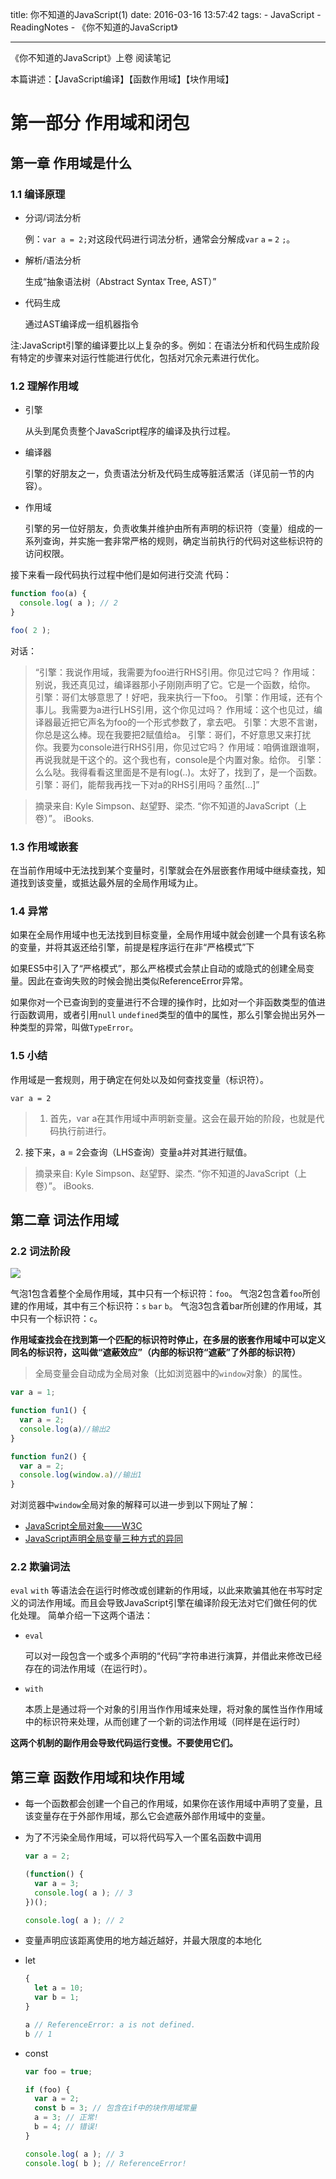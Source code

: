 title: 你不知道的JavaScript(1)
date: 2016-03-16 13:57:42
tags:
    - JavaScript
    - ReadingNotes
    - 《你不知道的JavaScript》

---

《你不知道的JavaScript》上卷 阅读笔记

本篇讲述：【JavaScript编译】【函数作用域】【块作用域】

<!-- more -->

# 第一部分	作用域和闭包
## 第一章	作用域是什么
### 1.1	编译原理
- 分词/词法分析

	例：`var a = 2;`对这段代码进行词法分析，通常会分解成`var` `a` `=` `2` `;`。

- 解析/语法分析

	生成“抽象语法树（Abstract Syntax Tree, AST）”

- 代码生成

	通过AST编译成一组机器指令

注:JavaScript引擎的编译要比以上复杂的多。例如：在语法分析和代码生成阶段有特定的步骤来对运行性能进行优化，包括对冗余元素进行优化。

### 1.2	理解作用域

- 引擎

	从头到尾负责整个JavaScript程序的编译及执行过程。

- 编译器

	引擎的好朋友之一，负责语法分析及代码生成等脏活累活（详见前一节的内容）。

- 作用域

	引擎的另一位好朋友，负责收集并维护由所有声明的标识符（变量）组成的一系列查询，并实施一套非常严格的规则，确定当前执行的代码对这些标识符的访问权限。

接下来看一段代码执行过程中他们是如何进行交流
代码：

```JavaScript
function foo(a) {
  console.log( a ); // 2
}

foo( 2 );
```

对话：
> “引擎：我说作用域，我需要为foo进行RHS引用。你见过它吗？
作用域：别说，我还真见过，编译器那小子刚刚声明了它。它是一个函数，给你。
引擎：哥们太够意思了！好吧，我来执行一下foo。
引擎：作用域，还有个事儿。我需要为a进行LHS引用，这个你见过吗？
作用域：这个也见过，编译器最近把它声名为foo的一个形式参数了，拿去吧。
引擎：大恩不言谢，你总是这么棒。现在我要把2赋值给a。
引擎：哥们，不好意思又来打扰你。我要为console进行RHS引用，你见过它吗？
作用域：咱俩谁跟谁啊，再说我就是干这个的。这个我也有，console是个内置对象。给你。
引擎：么么哒。我得看看这里面是不是有log(..)。太好了，找到了，是一个函数。
引擎：哥们，能帮我再找一下对a的RHS引用吗？虽然[…]”

> 摘录来自: Kyle Simpson、赵望野、梁杰. “你不知道的JavaScript（上卷）”。 iBooks.

### 1.3	作用域嵌套
在当前作用域中无法找到某个变量时，引擎就会在外层嵌套作用域中继续查找，知道找到该变量，或抵达最外层的全局作用域为止。

### 1.4	异常
如果在全局作用域中也无法找到目标变量，全局作用域中就会创建一个具有该名称的变量，并将其返还给引擎，前提是程序运行在非“严格模式”下

如果ES5中引入了“严格模式”，那么严格模式会禁止自动的或隐式的创建全局变量。因此在查询失败的时候会抛出类似ReferenceError异常。

如果你对一个已查询到的变量进行不合理的操作时，比如对一个非函数类型的值进行函数调用，或者引用`null` `undefined`类型的值中的属性，那么引擎会抛出另外一种类型的异常，叫做`TypeError`。

### 1.5	小结

作用域是一套规则，用于确定在何处以及如何查找变量（标识符）。

`var a = 2`

>1. 首先，var a在其作用域中声明新变量。这会在最开始的阶段，也就是代码执行前进行。
2. 接下来，a = 2会查询（LHS查询）变量a并对其进行赋值。

>摘录来自: Kyle Simpson、赵望野、梁杰. “你不知道的JavaScript（上卷）”。 iBooks.

## 第二章	词法作用域

### 2.2	词法阶段

![](http://7xpp66.com1.z0.glb.clouddn.com/js_16031610.png)

气泡1包含着整个全局作用域，其中只有一个标识符：`foo`。
气泡2包含着`foo`所创建的作用域，其中有三个标识符：`s` `bar` `b`。
气泡3包含着bar所创建的作用域，其中只有一个标识符：`c`。

**作用域查找会在找到第一个匹配的标识符时停止，在多层的嵌套作用域中可以定义同名的标识符，这叫做“遮蔽效应”（内部的标识符“遮蔽”了外部的标识符）**

> 全局变量会自动成为全局对象（比如浏览器中的`window`对象）的属性。

```JavaScript
var a = 1;

function fun1() {
  var a = 2;
  console.log(a)//输出2
}

function fun2() {
  var a = 2;
  console.log(window.a)//输出1
}

```
对浏览器中`window`全局对象的解释可以进一步到以下网址了解：

- [JavaScript全局对象——W3C](http://www.w3school.com.cn/jsref/jsref_obj_global.asp)
- [JavaScript声明全局变量三种方式的异同](http://www.cnblogs.com/snandy/archive/2011/03/19/1988284.html)

### 2.2	欺骗词法

`eval` `with` 等语法会在运行时修改或创建新的作用域，以此来欺骗其他在书写时定义的词法作用域。而且会导致JavaScript引擎在编译阶段无法对它们做任何的优化处理。
简单介绍一下这两个语法：

- `eval`

	可以对一段包含一个或多个声明的“代码”字符串进行演算，并借此来修改已经存在的词法作用域（在运行时）。
- `with`

	本质上是通过将一个对象的引用当作作用域来处理，将对象的属性当作作用域中的标识符来处理，从而创建了一个新的词法作用域（同样是在运行时）

**这两个机制的副作用会导致代码运行变慢。不要使用它们。**

## 第三章 函数作用域和块作用域



- 每一个函数都会创建一个自己的作用域，如果你在该作用域中声明了变量，且该变量存在于外部作用域，那么它会遮蔽外部作用域中的变量。

- 为了不污染全局作用域，可以将代码写入一个匿名函数中调用

	```JavaScript
	var a = 2;

	(function() {
	  var a = 3;
	  console.log( a ); // 3
	})();

	console.log( a ); // 2
	```

- 变量声明应该距离使用的地方越近越好，并最大限度的本地化

- let

	```JavaScript
	{
	  let a = 10;
	  var b = 1;
	}

	a // ReferenceError: a is not defined.
	b // 1
	```
- const

	```JavaScript
	var foo = true;

	if (foo) {
	  var a = 2;
	  const b = 3; // 包含在if中的块作用域常量
	  a = 3; // 正常!
	  b = 4; // 错误!
	}

	console.log( a ); // 3
	console.log( b ); // ReferenceError!
	```
